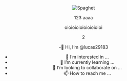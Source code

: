 <center>

![Spaghet](https://user-images.githubusercontent.com/84184672/118289037-51d12380-b4ab-11eb-97f0-da27d9c52d3e.png)
 

123 aaaa

oioioioioioioioioioi

2

-👋 Hi, I’m @lucas29183
- 👀 I’m interested in ...
- 🌱 I’m currently learning ...
- 💞️ I’m looking to collaborate on ...
- 📫 How to reach me ...

<!---
lucas29183/lucas29183 is a ✨ special ✨ repository because its `README.md` (this file) appears on your GitHub profile.
You can click the Preview link to take a look at your changes.
--->

</center>
